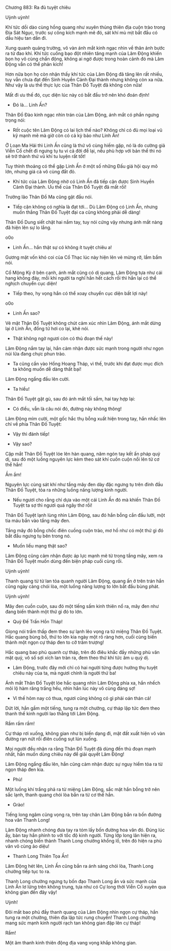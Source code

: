 




Chương 883: Ra đủ tuyệt chiêu


Uỳnh uỳnh!

Khí tức dồi dào cùng hồng quang như xuyên thủng thiên địa cuộn trào trong Địa Sát Ngục, trước sự công kích mạnh mẽ đó, sát khí mù mịt bắt đầu có dấu hiệu tan dần đi.

Xung quanh quảng trường, vô vàn ánh mắt kinh ngạc nhìn về thân ảnh bước ra từ đao khí. Khí tức cuồng bạo đột nhiên tăng mạnh của Lâm Động khiến bọn họ vô cùng chấn động, không ai ngờ được trong hoàn cảnh đó mà Lâm Động vẫn có thể phản kích!

Hơn nữa bọn họ còn nhận thấy khí tức của Lâm Động đã tăng lên rất nhiều, tuy vẫn chưa đạt đến Sinh Huyền Cảnh Đại thành nhưng không còn xa nữa. Như vậy là ưu thế thực lực của Thân Đồ Tuyệt đã không còn nữa!

Mất đi ưu thế đó, cục diện lúc này có bắt đầu trở nên khó đoán định!

- Đó là… Linh Ấn?

Thân Đồ Đào kinh ngạc nhìn trán của Lâm Động, ánh mắt có phần ngưng trọng nói:

- Rốt cuộc tên Lâm Động có lai lịch thế nào? Không chỉ có đủ mọi loại vũ kỹ mạnh mẽ mà giờ còn có cả kỳ bảo như Linh Ấn!

Ở Loạn Ma Hải thì Linh Ấn cũng là thứ vô cùng hiếm gặp, nó là do cường giả Viễn Cổ chết đi ngưng tụ tu vi cả đời để lại, nếu phù hợp với bản thể thì nó sẽ trở thành thứ vũ khí tu luyện rất tốt!

Tuy thỉnh thoảng có thể gặp Linh Ấn ở một số những Đấu giá hội quy mô lớn, nhưng giá cả vô cùng đắt đỏ.

- Khí tức của Lâm Động nhờ có Linh Ấn đã tiếp cận được Sinh Huyền Cảnh Đại thành. Ưu thế của Thân Đồ Tuyệt đã mất rồi!

Trưởng lão Thân Đồ Ma cũng gật đầu nói.

- Tiếp cận không có nghĩa là đạt tới… Dù Lâm Động có Linh Ấn, nhưng muốn thắng Thân Đồ Tuyệt đại ca cũng không phải dễ dàng!

Thân Đồ Dung siết chặt hai nắm tay, tuy nói cứng vậy nhưng ánh mắt nàng đã hiện lên sự lo lắng.

o0o

- Linh Ấn… hắn thật sự có không ít tuyệt chiêu a!

Gương mặt vốn khó coi của Cổ Thạc lúc này hiện lên vẻ mừng rỡ, lẩm bẩm nói.

Cổ Mộng Kỳ ở bên cạnh, ánh mắt cũng có dị quang, Lâm Động tựa như cái hang không đáy, mỗi khi người ta nghĩ hắn hết cách rồi thì hắn lại có thể nghịch chuyển cục diện!

- Tiếp theo, hy vọng hắn có thể xoay chuyển cục diện bất lợi này!

o0o

- Linh Ấn sao?

Vẻ mặt Thân Đồ Tuyệt không chút cảm xúc nhìn Lâm Động, ánh mắt dừng lại ở Linh Ấn, đồng tử hơi co lại, khẽ nói.

- Thật không ngờ ngươi còn có thủ đoạn thế này!

Lâm Động nắm tay lại, hắn cảm nhận được sức mạnh trong người như ngọn núi lửa đang chực phun trào.

- Ta cũng cần vào Hồng Hoang Tháp, vì thế, trước khi đạt được mục đích ta không muốn dễ dàng thất bại!

Lâm Động ngẩng đầu lên cười.

- Ta hiểu!

Thân Đồ Tuyệt gật gù, sau đó ánh mắt tối sầm, hai tay hợp lại:

- Có điều, vẫn là câu nói đó, đường này không thông!

Lâm Động mỉm cười, một gốc hắc thụ bỗng xuất hiện trong tay, hắn nhấc lên chỉ về phía Thân Đồ Tuyệt:

- Vậy thì đánh tiếp!

- Vậy sao?

Cặp mắt Thân Đồ Tuyệt lóe lên hàn quang, năm ngón tay kết ấn pháp quỷ dị, sau đó một luồng nguyên lực kèm theo sát khí cuồn cuộn nổi lên từ cơ thể hắn!

Ầm ầm!

Nguyên lực cùng sát khí như tầng mây đen dày đặc ngưng tụ trên đỉnh đầu Thân Đồ Tuyệt, tỏa ra những luồng năng lượng kinh người.

- Nếu ngươi cho rằng chỉ dựa vào một cái Linh Ấn đó mà khiến Thân Đồ Tuyệt ta sợ thì ngươi quá ngây thơ rồi!

Thân Đồ Tuyệt lạnh lùng nhìn Lâm Động, sau đó hắn bỗng cắn đầu lưỡi, một tia máu bắn vào tầng mây đen.

Tầng mây đó bỗng chốc điên cuồng cuộn trào, mơ hồ như có một thứ gì đó bắt đầu ngưng tụ bên trong nó.

- Muốn liều mạng thật sao?

Lâm Động cũng cảm nhận được áp lực mạnh mẽ từ trong tầng mây, xem ra Thân Đồ Tuyệt muốn dùng đến biện pháp cuối cùng rồi.

Uỳnh uỳnh!

Thanh quang từ từ lan tỏa quanh người Lâm Động, quang ấn ở trên trán hắn cũng ngày càng chói lòa, một luồng năng lượng to lớn bắt đầu bùng phát.

Uỳnh uỳnh!

Mây đen cuồn cuộn, sau đó một tiếng sấm kinh thiên nổ ra, mây đen như đang biến thành một thứ gì đó to lớn.

- Quỷ Đế Trấn Hồn Tháp!

Giọng nói trầm thấp đem theo sự lạnh lẽo vọng ra từ miệng Thân Đồ Tuyệt. Hắc quang bùng bổ, thứ to lớn kia ngày một rõ ràng hơn, cuối cùng biến thành một ngọn cự tháp đen to cỡ trăm trượng!

Hắc quang bao phủ quanh cự tháp, trên đó điêu khắc đầy những phù văn mặt quỷ, vô số sợi xích lan tràn ra, đem theo thứ khí tức âm u quỷ dị.

- Lâm Động, trước đây mới chỉ có hai người từng được hưởng thụ tuyệt chiêu này của ta, mà ngươi chính là người thứ ba!

Ánh mắt Thân Đồ Tuyệt lóe hắc quang nhìn Lâm Động phía xa, hắn nhếch môi lộ hàm răng trắng hếu, nhìn hắn lúc này vô cùng đáng sợ!

- Vì thế hôm nay có thua, ngươi cũng không có gì phải oán thán cả!

Dứt lời, hắn gầm một tiếng, tung ra một chưởng, cự tháp lập tức đem theo thanh thế kinh người lao thẳng tới Lâm Động.

Rầm rầm rầm!

Cự tháp rơi xuống, không gian như bị biến dạng đi, mặt đất xuất hiện vô vàn đường rạn nứt rồi điên cuồng sụt lún xuống.

Mọi người đều nhận ra rằng Thân Đồ Tuyệt đã dùng đến thủ đoạn mạnh nhất, hắn muốn dùng chiêu này để giải quyết Lâm Động!

Lâm Động ngẩng đầu lên, hắn cũng cảm nhận được sự nguy hiểm tỏa ra từ ngọn tháp đen kia.

- Phù!

Một luồng khí trắng phả ra từ miệng Lâm Động, sắc mặt hắn bỗng trở nên sắc lạnh, thanh quang chói lòa bắn ra từ cơ thể hắn.

- Grào!

Tiếng long ngâm cũng vọng ra, trên tay chân Lâm Động bắn ra bốn đường hoa văn Thanh Long!

Lâm Động nhanh chóng đưa tay ra tóm lấy bốn đường hoa văn đó. Đúng lúc ấy, bàn tay hắn phình to với tốc độ kinh người. Từng lớp long lân hiện ra, nhanh chóng biến thành Thanh Long chưởng khổng lồ, trên đó hiện ra phù văn vô cùng ảo diệu!

- Thanh Long Thiên Tọa Ấn!

Lâm Động hét lên, Linh Ấn cũng bắn ra ánh sáng chói lòa, Thanh Long chưởng tiếp tục to ra.

Thanh Long chưởng ngưng tụ bốn đạo Thanh Long ấn và sức mạnh của Linh Ấn lơ lửng trên không trung, tựa như có Cự long thời Viễn Cổ xuyên qua không gian đến đây vậy!

Uỳnh!

Đôi mắt bao phủ đầy thanh quang của Lâm Động nhìn ngọn cự tháp, hắn tung ra một chưởng, thiên địa lập tức rung chuyển! Thanh Long chưởng mang sức mạnh kinh người rạch tan không gian đập lên cự tháp!

Rầm!

Một âm thanh kinh thiên động địa vang vọng khắp không gian.





